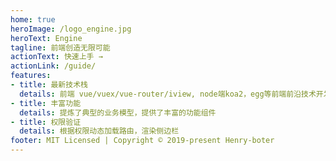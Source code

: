 ```yaml
---
home: true
heroImage: /logo_engine.jpg
heroText: Engine
tagline: 前端创造无限可能
actionText: 快速上手 →
actionLink: /guide/
features:
- title: 最新技术栈
  details: 前端 vue/vuex/vue-router/iview, node端koa2，egg等前端前沿技术开发
- title: 丰富功能
  details: 提炼了典型的业务模型，提供了丰富的功能组件
- title: 权限验证
  details: 根据权限动态加载路由，渲染侧边栏
footer: MIT Licensed | Copyright © 2019-present Henry-boter
---
```


